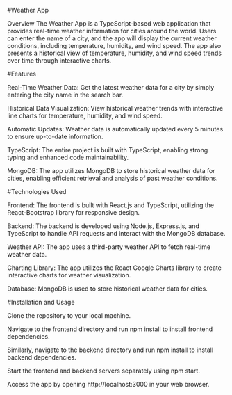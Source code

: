 #Weather App

Overview
The Weather App is a TypeScript-based web application that provides real-time weather information for cities around the world. Users can enter the name of a city, and the app will display the current weather conditions, including temperature, humidity, and wind speed. The app also presents a historical view of temperature, humidity, and wind speed trends over time through interactive charts.

#Features

Real-Time Weather Data: Get the latest weather data for a city by simply entering the city name in the search bar.

Historical Data Visualization: View historical weather trends with interactive line charts for temperature, humidity, and wind speed.

Automatic Updates: Weather data is automatically updated every 5 minutes to ensure up-to-date information.

TypeScript: The entire project is built with TypeScript, enabling strong typing and enhanced code maintainability.

MongoDB: The app utilizes MongoDB to store historical weather data for cities, enabling efficient retrieval and analysis of past weather conditions.

#Technologies Used

Frontend: The frontend is built with React.js and TypeScript, utilizing the React-Bootstrap library for responsive design.

Backend: The backend is developed using Node.js, Express.js, and TypeScript to handle API requests and interact with the MongoDB database.

Weather API: The app uses a third-party weather API to fetch real-time weather data.

Charting Library: The app utilizes the React Google Charts library to create interactive charts for weather visualization.

Database: MongoDB is used to store historical weather data for cities.

#Installation and Usage

Clone the repository to your local machine.

Navigate to the frontend directory and run npm install to install frontend dependencies.

Similarly, navigate to the backend directory and run npm install to install backend dependencies.

Start the frontend and backend servers separately using npm start.

Access the app by opening http://localhost:3000 in your web browser.

